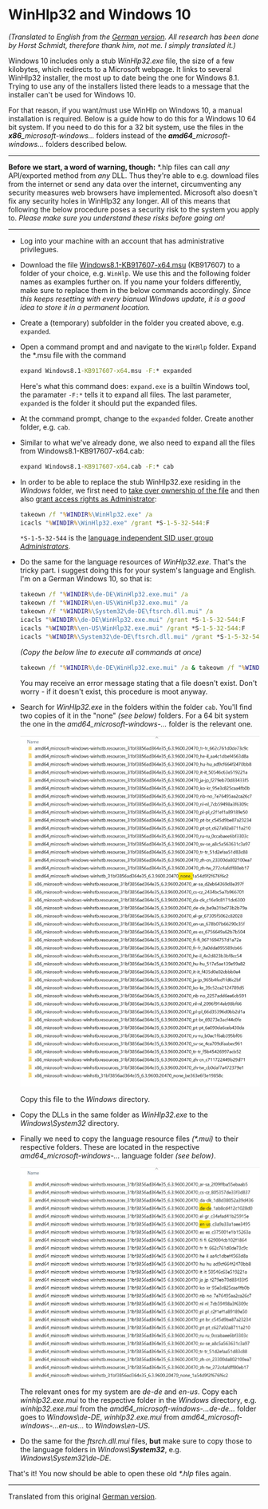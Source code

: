# WinHlp32 and Windows 10

_(Translated to English from the [German version](http://www.schmidhorst.de/regdom/WinHlp32Windows10.html). All research has been done by Horst Schmidt, therefore thank him, not me. I simply translated it.)_

Windows 10 includes only a stub _WinHlp32.exe_ file, the size of a few kilobytes, which redirects to a Microsoft webpage. It links to several WinHlp32 installer, the most up to date being the one for Windows 8.1. Trying to use any of the installers listed there leads to a message that the installer can't be used for Windows 10.

For that reason, if you want/must use WinHlp on Windows 10, a manual installation is required. Below is a guide how to do this for a Windows 10 64 bit system. If you need to do this for a 32 bit system, use the files in the _**x86**\_microsoft-windows..._ folders instead of the _**amd64**\_microsoft-windows..._ folders described below.

---

**Before we start, a word of warning, though:** *.hlp files can call _any_ API/exported method from _any_ DLL. Thus they're able to e.g. download files from the internet or send any data over the internet, circumventing any security measures web browsers have implemented. Microsoft also doesn't fix any security holes in WinHlp32 any longer. All of this means that following the below procedure poses a security risk to the system you apply to. _Please make sure you understand these risks before going on!_

---

- Log into your machine with an account that has administrative privilegues.

- Download the file [Windows8.1-KB917607-x64.msu](https://www.microsoft.com/de-de/download/details.aspx?id=47671) (KB917607) to a folder of your choice, e.g. ```WinHlp```. We use this and the following folder names as examples further on. If you name your folders differently, make sure to replace them in the below commands accordingly. _Since this keeps resetting with every bianual Windows update, it is a good idea to store it in a permanent location._

- Create a (temporary) subfolder in the folder you created above, e.g. ```expanded```.

- Open a command prompt and and navigate to the ```WinHlp``` folder. Expand the *.msu file with the command

  ```bat
  expand Windows8.1-KB917607-x64.msu -F:* expanded
  ```

  Here's what this command does: ```expand.exe``` is a builtin Windows tool, the paramater ```-F:*``` tells it to expand all files. The last parameter, ```expanded``` is the folder it should put the expanded files.

- At the command prompt, change to the ```expanded``` folder. Create another folder, e.g. ```cab```.

- Similar to what we've already done, we also need to expand all the files from Windows8.1-KB917607-x64.cab:

  ```bat
  expand Windows8.1-KB917607-x64.cab -F:* cab
  ```

- In order to be able to replace the stub WinHlp32.exe residing in the _Windows_ folder, we first need to [take over ownership of the file](https://docs.microsoft.com/en-us/previous-versions/windows/it-pro/windows-server-2008-R2-and-2008/cc753659(v=ws.11)?redirectedfrom=MSDN) and then also [grant access rights as Administrator](https://docs.microsoft.com/en-us/previous-versions/windows/it-pro/windows-server-2008-R2-and-2008/cc754344(v=ws.11)?redirectedfrom=MSDN):

  ```bat
  takeown /f "%WINDIR%\WinHlp32.exe" /a
  icacls "%WINDIR%\WinHlp32.exe" /grant *S-1-5-32-544:F
  ```

  ```*S-1-5-32-544``` is the [language independent SID user group _Administrators_](https://docs.microsoft.com/en-us/troubleshoot/windows-server/identity/security-identifiers-in-windows).

- Do the same for the language resources of _WinHlp32.exe_. That's the tricky part. i suggest doing this for your system's language and English. I'm on a German Windows 10, so that is:

  ```bat
  takeown /f "%WINDIR%\de-DE\WinHlp32.exe.mui" /a
  takeown /f "%WINDIR%\en-US\WinHlp32.exe.mui" /a
  takeown /f "%WINDIR%\System32\de-DE\ftsrch.dll.mui" /a
  icacls "%WINDIR%\de-DE\WinHlp32.exe.mui" /grant *S-1-5-32-544:F
  icacls "%WINDIR%\en-US\WinHlp32.exe.mui" /grant *S-1-5-32-544:F
  icacls "%WINDIR%\System32\de-DE\ftsrch.dll.mui" /grant *S-1-5-32-544:F
  ```

  _(Copy the below line to execute all commands at once)_
  
  ```bat
  takeown /f "%WINDIR%\de-DE\WinHlp32.exe.mui" /a & takeown /f "%WINDIR%\en-US\WinHlp32.exe.mui" /a & takeown /f "%WINDIR%\System32\de-DE\ftsrch.dll.mui" /a & icacls "%WINDIR%\de-DE\WinHlp32.exe.mui" /grant *S-1-5-32-544:F & icacls "%WINDIR%\en-US\WinHlp32.exe.mui" /grant *S-1-5-32-544:F & icacls "%WINDIR%\System32\de-DE\ftsrch.dll.mui" /grant *S-1-5-32-544:F
  ```

  You may receive an error message stating that a file doesn't exist. Don't worry - if it doesn't exist, this procedure is moot anyway.

- Search for _WinHlp32.exe_ in the folders within the folder ```cab```. You'll find two copies of it in the "none" _(see below)_ folders. For a 64 bit system the one in the _amd64\_microsoft-windows-..._ folder is the relevant one.  

  ![Subfolders in ```cab```](./gfx/1.jpg)

  Copy this file to the _Windows_ directory.

- Copy the DLLs in the same folder as _WinHlp32.exe_ to the _Windows\System32_ directory.

- Finally we need to copy the language resource files _(*.mui)_ to their respective folders. These are located in the respective _amd64\_microsoft-windows-..._ language folder _(see below)_.  

  ![Location of _*.mui_ files](./gfx/2.jpg)

  The relevant ones for my system are _de-de_ and _en-us_. Copy each _winhlp32.exe.mui_ to the respective folder in the _Windows_ directory, e.g. _winhlp32.exe.mui_ from the _amd64\_microsoft-windows-...de-de..._ folder goes to _Windows\de-DE_, _winhlp32.exe.mui_ from _amd64\_microsoft-windows-...en-us..._ to _Windows\en-US_.

- Do the same for the _ftsrch.dll.mui_ files, **but** make sure to copy those to the language folders in _Windows\\**System32**_, e.g. _Windows\System32\de-DE_.  

That's it! You now should be able to open these old _*.hlp_ files again.

---
Translated from this original [German version](http://www.schmidhorst.de/regdom/WinHlp32Windows10.html).
